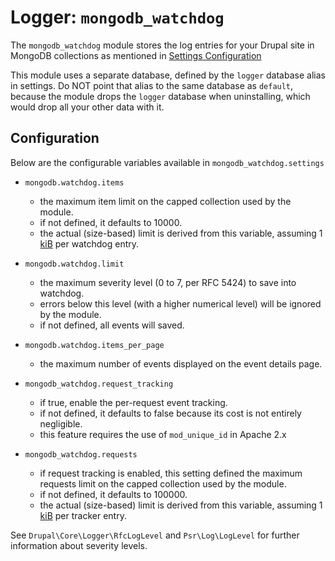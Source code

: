 # Logger: `mongodb_watchdog`

The `mongodb_watchdog` module stores the log entries for your Drupal site
in MongoDB collections as mentioned in [Settings Configuration](../../install#settings-configuration)

This module uses a separate database, defined by the `logger` database alias in settings.
Do NOT point that alias to the same database as `default`, because the module
drops the `logger` database when uninstalling, which would drop all your other data with it.

## Configuration
  Below are the configurable variables available in `mongodb_watchdog.settings`

 * `mongodb.watchdog.items`
    * the maximum item limit on the capped collection used by the module.
    * if not defined, it defaults to 10000.
    * the actual (size-based) limit is derived from this variable, assuming 1 [kiB][kiBwiki] per watchdog entry.

 * `mongodb.watchdog.limit`
    * the maximum severity level (0 to 7, per RFC 5424) to save into watchdog.
    * errors below this level (with a higher numerical level) will be ignored by the module.
    * if not defined, all events will saved.

 * `mongodb.watchdog.items_per_page`
    * the maximum number of events displayed on the event details page.

 * `mongodb_watchdog.request_tracking`
    * if true, enable the per-request event tracking.
    * if not defined, it defaults to false because its cost is not entirely negligible.
    * this feature requires the use of `mod_unique_id` in Apache 2.x

 * `mongodb_watchdog.requests`
    * if request tracking is enabled, this setting defined the maximum requests limit on the capped collection used by the module.
    * if not defined, it defaults to 100000.
    * the actual (size-based) limit is derived from this variable, assuming 1 [kiB][kiBwiki] per tracker entry.

See `Drupal\Core\Logger\RfcLogLevel` and `Psr\Log\LogLevel` for further information about severity levels.

[kiBwiki]: https://en.wikipedia.org/wiki/Kibibyte